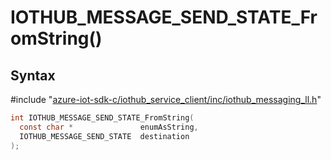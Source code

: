 # IOTHUB_MESSAGE_SEND_STATE_FromString()

## Syntax

\#include "[azure-iot-sdk-c/iothub_service_client/inc/iothub_messaging_ll.h](../iot-c-ref-iothub-messaging-ll-h.md)"  
```C
int IOTHUB_MESSAGE_SEND_STATE_FromString(
  const char *               enumAsString,
  IOTHUB_MESSAGE_SEND_STATE  destination
);
```

